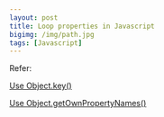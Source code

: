 ```yaml
---
layout: post
title: Loop properties in Javascript
bigimg: /img/path.jpg
tags: [Javascript]
---
```




Refer: 

[Use Object.key()](https://developer.mozilla.org/en-US/docs/Web/JavaScript/Reference/Global_Objects/Object/keys)

[Use Object.getOwnPropertyNames()](https://developer.mozilla.org/en-US/docs/Web/JavaScript/Reference/Global_Objects/Object/getOwnPropertyNames)

